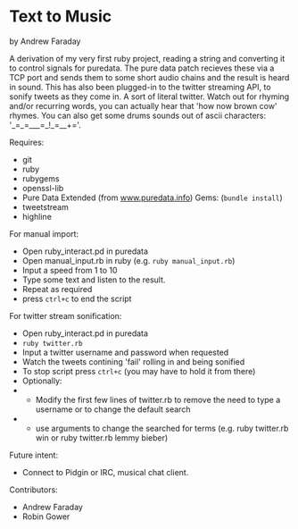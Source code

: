 Text to Music
=============
by Andrew Faraday

A derivation of my very first ruby project, reading a string and converting it to control signals for puredata. The pure data patch recieves these via a TCP port and sends them to some short audio chains and the result is heard in sound.
This has also been plugged-in to the twitter streaming API, to sonify tweets as they come in. A sort of literal twitter. 
Watch out for rhyming and/or recurring words, you can actually hear that 'how now brown cow' rhymes. You can also get some drums sounds out of ascii characters: '\_=\_=\_\_\_=\_\!\_=\_\_\+='.

Requires:
* git 
* ruby
* rubygems 
* openssl-lib
* Pure Data Extended (from www.puredata.info)
Gems: (`bundle install`)
* tweetstream
* highline

For manual import:
* Open ruby_interact.pd in puredata
* Open manual_input.rb in ruby (e.g. `ruby manual_input.rb`)
* Input a speed from 1 to 10
* Type some text and listen to the result.
* Repeat as required
* press `ctrl+c` to end the script

For twitter stream sonification:
* Open ruby_interact.pd in puredata
* `ruby twitter.rb`
* Input a twitter username and password when requested
* Watch the tweets contining 'fail' rolling in and being sonified
* To stop script press `ctrl+c` (you may have to hold it from there)
* Optionally:
* * Modify the first few lines of twitter.rb to remove the need to type a username or to change the default search
* * use arguments to change the searched for terms (e.g. ruby twitter.rb win or ruby twitter.rb lemmy bieber)

Future intent:
* Connect to Pidgin or IRC, musical chat client. 

Contributors:
* Andrew Faraday
* Robin Gower
